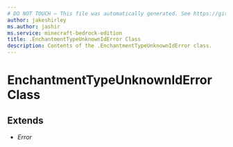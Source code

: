 ```yaml
---
# DO NOT TOUCH — This file was automatically generated. See https://github.com/mojang/minecraftapidocsgenerator to modify descriptions, examples, etc.
author: jakeshirley
ms.author: jashir
ms.service: minecraft-bedrock-edition
title: .EnchantmentTypeUnknownIdError Class
description: Contents of the .EnchantmentTypeUnknownIdError class.
---
```

# EnchantmentTypeUnknownIdError Class

## Extends
- *Error*

